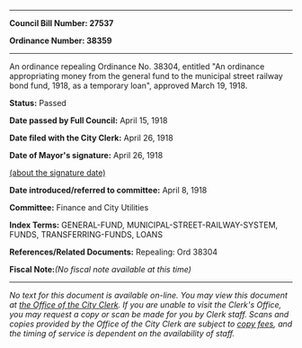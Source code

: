 

********

**Council Bill Number: 27537**
   
**Ordinance Number: 38359**
********

 An ordinance repealing Ordinance No. 38304, entitled "An ordinance appropriating money from the general fund to the municipal street railway bond fund, 1918, as a temporary loan", approved March 19, 1918.

**Status:** Passed
   
**Date passed by Full Council:** April 15, 1918
   
**Date filed with the City Clerk:** April 26, 1918
   
**Date of Mayor's signature:** April 26, 1918
   
[(about the signature date)](/~public/approvaldate.htm)
   
   
   
**Date introduced/referred to committee:** April 8, 1918
   
**Committee:** Finance and City Utilities
   
   
**Index Terms:** GENERAL-FUND, MUNICIPAL-STREET-RAILWAY-SYSTEM, FUNDS, TRANSFERRING-FUNDS, LOANS

**References/Related Documents:** Repealing: Ord 38304

**Fiscal Note:**_(No fiscal note available at this time)_
********

_No text for this document is available on-line. You may view this document at [the Office of the City Clerk](http://www.seattle.gov/leg/clerk/contactUs.htm). If you are unable to visit the Clerk's Office, you may request a copy or scan be made for you by Clerk staff. Scans and copies provided by the Office of the City Clerk are subject to [copy fees](http://clerk.seattle.gov/~public/clerkfees.htm), and the timing of service is dependent on the availability of staff._

